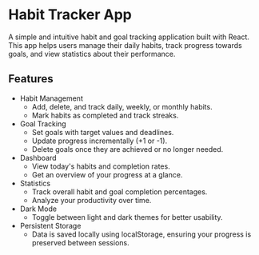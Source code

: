 # Habit Tracker App
A simple and intuitive habit and goal tracking application built with React. This app helps users manage their daily habits, track progress towards goals, and view statistics about their performance.

## Features
- Habit Management
  - Add, delete, and track daily, weekly, or monthly habits.
  - Mark habits as completed and track streaks.
- Goal Tracking
  - Set goals with target values and deadlines.
  - Update progress incrementally (+1 or -1).
  - Delete goals once they are achieved or no longer needed.
- Dashboard
  - View today's habits and completion rates.
  - Get an overview of your progress at a glance.
- Statistics
  - Track overall habit and goal completion percentages.
  - Analyze your productivity over time.
- Dark Mode
  - Toggle between light and dark themes for better usability.
- Persistent Storage
  - Data is saved locally using localStorage, ensuring your progress is preserved between sessions.
